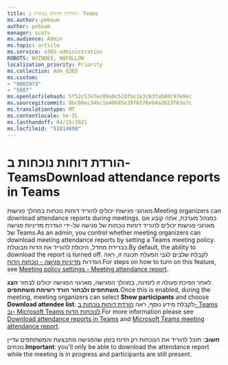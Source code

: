 ```yaml
---
title: הורדת דוחות נוכחות ב- Teams
ms.author: pebaum
author: pebaum
manager: scotv
ms.audience: Admin
ms.topic: article
ms.service: o365-administration
ROBOTS: NOINDEX, NOFOLLOW
localization_priority: Priority
ms.collection: Adm_O365
ms.custom:
- "9002973"
- "5687"
ms.openlocfilehash: 5f52c57e7ec09a0c52dfbc1e3c63fab80c97e9ec
ms.sourcegitcommit: 8bc60ec34bc1e40685e3976576e04a2623f63a7c
ms.translationtype: MT
ms.contentlocale: he-IL
ms.lasthandoff: 04/15/2021
ms.locfileid: "51814698"
---
```

# <a name="download-attendance-reports-in-teams"></a><span data-ttu-id="b6dfd-102">הורדת דוחות נוכחות ב- Teams</span><span class="sxs-lookup"><span data-stu-id="b6dfd-102">Download attendance reports in Teams</span></span>

<span data-ttu-id="b6dfd-103">מארגני פגישות יכולים להוריד דוחות נוכחות במהלך פגישות.</span><span class="sxs-lookup"><span data-stu-id="b6dfd-103">Meeting organizers can download attendance reports during meetings.</span></span> <span data-ttu-id="b6dfd-104">כמנהל מערכת, אתה קובע אם מארגני פגישות יכולים להוריד דוחות נוכחות של פגישה על-ידי הגדרת מדיניות פגישה של Teams.</span><span class="sxs-lookup"><span data-stu-id="b6dfd-104">As an admin, you control whether meeting organizers can download meeting attendance reports by setting a Teams meeting policy.</span></span> <span data-ttu-id="b6dfd-105">כברירת מחדל, היכולת להוריד את הדוח מבוטלת.</span><span class="sxs-lookup"><span data-stu-id="b6dfd-105">By default, the ability to download the report is turned off.</span></span> <span data-ttu-id="b6dfd-106">לקבלת שלבים לגבי הפעלת תכונה זו, ראה הגדרות  [מדיניות פגישה - נוכחות הדוח](https://docs.microsoft.com/microsoftteams/meeting-policies-in-teams#meeting-policy-settings---meeting-attendance-report).</span><span class="sxs-lookup"><span data-stu-id="b6dfd-106">For steps on how to turn on this feature, see  [Meeting policy settings - Meeting attendance report](https://docs.microsoft.com/microsoftteams/meeting-policies-in-teams#meeting-policy-settings---meeting-attendance-report).</span></span>

<span data-ttu-id="b6dfd-107">לאחר הפיכת פעולה זו לזמינה, במהלך הפגישה, מארגני הפגישה יכולים לבחור  **הצג משתתפים ולבחור**  **הורד רשימת משתתפים**.</span><span class="sxs-lookup"><span data-stu-id="b6dfd-107">Once this is enabled, during the meeting, meeting organizers can select  **Show participants**  and choose  **Download attendee list**.</span></span> <span data-ttu-id="b6dfd-108">לקבלת מידע נוסף, ראה [הורדת דוחות נוכחות ב- Teams](https://support.office.com/article/download-attendance-reports-in-teams-ae7cf170-530c-47d3-84c1-3aedac74d310) [וב- Microsoft Teams לנוכחות הדוח](https://docs.microsoft.com/microsoftteams/teams-analytics-and-reports/meeting-attendance-report).</span><span class="sxs-lookup"><span data-stu-id="b6dfd-108">For more information please see [Download attendance reports in Teams](https://support.office.com/article/download-attendance-reports-in-teams-ae7cf170-530c-47d3-84c1-3aedac74d310) and [Microsoft Teams meeting attendance report](https://docs.microsoft.com/microsoftteams/teams-analytics-and-reports/meeting-attendance-report).</span></span>

<span data-ttu-id="b6dfd-109">**חשוב**: תוכל להוריד את הנוכחות רק הדוח בזמן שהפגישה מתבצעת והמשתתפים עדיין נוכחים.</span><span class="sxs-lookup"><span data-stu-id="b6dfd-109">**Important**: you'll only be able to download the attendance report while the meeting is in progress and participants are still present.</span></span>